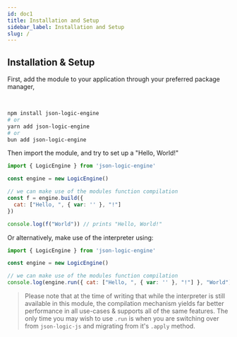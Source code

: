```yaml
---
id: doc1
title: Installation and Setup
sidebar_label: Installation and Setup
slug: /
---
```



## Installation & Setup


First, add the module to your application through your preferred package manager, 

<br />

```bash
npm install json-logic-engine 
# or
yarn add json-logic-engine
# or 
bun add json-logic-engine
```


Then import the module, and try to set up a "Hello, World!"

```js
import { LogicEngine } from 'json-logic-engine'

const engine = new LogicEngine()

// we can make use of the modules function compilation
const f = engine.build({
  cat: ["Hello, ", { var: '' }, "!"]
})

console.log(f("World")) // prints "Hello, World!"
```

Or alternatively, make use of the interpreter using: 

```js
import { LogicEngine } from 'json-logic-engine'

const engine = new LogicEngine()

// we can make use of the modules function compilation
console.log(engine.run({ cat: ["Hello, ", { var: '' }, "!"] }, "World"))
```

> Please note that at the time of writing that while the interpreter is still available in this module, the compilation mechanism yields far better performance in all use-cases &amp; supports all of the same features. The only time you may wish to use `.run` is when you are switching over from `json-logic-js` and migrating from it's `.apply` method.